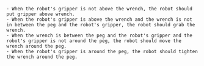 
    - When the robot's gripper is not above the wrench, the robot should put gripper above wrench.
    - When the robot's gripper is above the wrench and the wrench is not in between the peg and the robot's gripper, the robot should grab the wrench.
    - When the wrench is between the peg and the robot's gripper and the robot's gripper is not around the peg, the robot should move the wrench around the peg.
    - When the robot's gripper is around the peg, the robot should tighten the wrench around the peg.